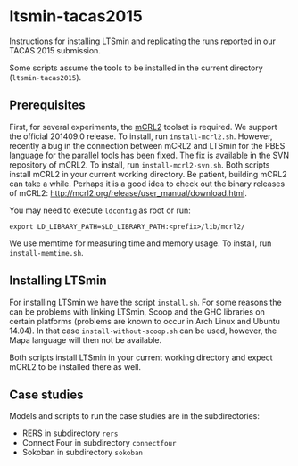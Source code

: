 ltsmin-tacas2015
================
Instructions for installing LTSmin and replicating the runs reported in our TACAS 2015 submission.

Some scripts assume the tools to be installed in the current directory (`ltsmin-tacas2015`).

Prerequisites
--
First, for several experiments, the [mCRL2](http://mcrl2.org) toolset is required.
We support the official 201409.0 release. To install, run `install-mcrl2.sh`.
However, recently a bug in the connection between mCRL2 and LTSmin for the PBES language for the
parallel tools has been fixed. The fix is available in the SVN repository of mCRL2.
To install, run `install-mcrl2-svn.sh`.
Both scripts install mCRL2 in your current working directory.
Be patient, building mCRL2 can take a while. Perhaps it is a good idea to check out the 
binary releases of mCRL2: http://mcrl2.org/release/user_manual/download.html.

You may need to execute `ldconfig` as root or run:
```
export LD_LIBRARY_PATH=$LD_LIBRARY_PATH:<prefix>/lib/mcrl2/
```
We use memtime for measuring time and memory usage.
To install, run `install-memtime.sh`.

Installing LTSmin
--
For installing LTSmin we have the script `install.sh`. For some reasons the can be problems
with linking LTSmin, Scoop and the GHC libraries on certain platforms (problems are known to 
occur in Arch Linux and Ubuntu 14.04). In that case `install-without-scoop.sh` can be used, 
however, the Mapa language will then not be available.

Both scripts install LTSmin in your current working directory and expect mCRL2 to be installed
there as well.

Case studies
--
Models and scripts to run the case studies are in the subdirectories:
* RERS in subdirectory `rers`
* Connect Four in subdirectory `connectfour`
* Sokoban in subdirectory `sokoban`
